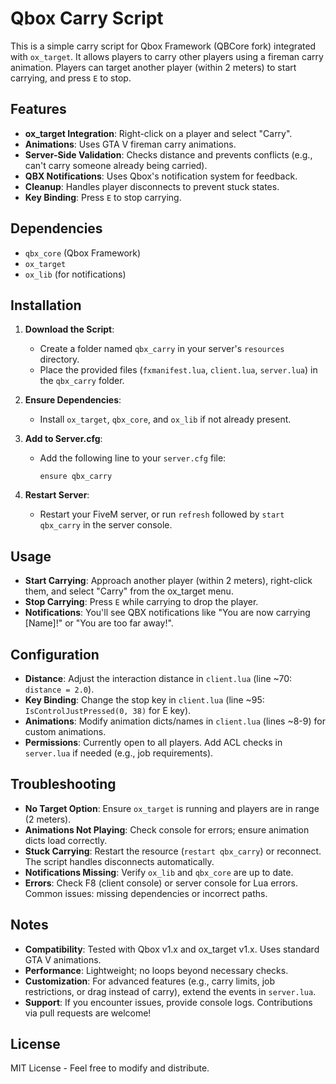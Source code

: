 # Qbox Carry Script

This is a simple carry script for Qbox Framework (QBCore fork) integrated with `ox_target`. It allows players to carry other players using a fireman carry animation. Players can target another player (within 2 meters) to start carrying, and press `E` to stop.

## Features
- **ox_target Integration**: Right-click on a player and select "Carry".
- **Animations**: Uses GTA V fireman carry animations.
- **Server-Side Validation**: Checks distance and prevents conflicts (e.g., can't carry someone already being carried).
- **QBX Notifications**: Uses Qbox's notification system for feedback.
- **Cleanup**: Handles player disconnects to prevent stuck states.
- **Key Binding**: Press `E` to stop carrying.

## Dependencies
- `qbx_core` (Qbox Framework)
- `ox_target`
- `ox_lib` (for notifications)

## Installation

1. **Download the Script**:
   - Create a folder named `qbx_carry` in your server's `resources` directory.
   - Place the provided files (`fxmanifest.lua`, `client.lua`, `server.lua`) in the `qbx_carry` folder.

2. **Ensure Dependencies**:
   - Install `ox_target`, `qbx_core`, and `ox_lib` if not already present.

3. **Add to Server.cfg**:
   - Add the following line to your `server.cfg` file:
     ```
     ensure qbx_carry
     ```

4. **Restart Server**:
   - Restart your FiveM server, or run `refresh` followed by `start qbx_carry` in the server console.

## Usage
- **Start Carrying**: Approach another player (within 2 meters), right-click them, and select "Carry" from the ox_target menu.
- **Stop Carrying**: Press `E` while carrying to drop the player.
- **Notifications**: You'll see QBX notifications like "You are now carrying [Name]!" or "You are too far away!".

## Configuration
- **Distance**: Adjust the interaction distance in `client.lua` (line ~70: `distance = 2.0`).
- **Key Binding**: Change the stop key in `client.lua` (line ~95: `IsControlJustPressed(0, 38)` for E key).
- **Animations**: Modify animation dicts/names in `client.lua` (lines ~8-9) for custom animations.
- **Permissions**: Currently open to all players. Add ACL checks in `server.lua` if needed (e.g., job requirements).

## Troubleshooting
- **No Target Option**: Ensure `ox_target` is running and players are in range (2 meters).
- **Animations Not Playing**: Check console for errors; ensure animation dicts load correctly.
- **Stuck Carrying**: Restart the resource (`restart qbx_carry`) or reconnect. The script handles disconnects automatically.
- **Notifications Missing**: Verify `ox_lib` and `qbx_core` are up to date.
- **Errors**: Check F8 (client console) or server console for Lua errors. Common issues: missing dependencies or incorrect paths.

## Notes
- **Compatibility**: Tested with Qbox v1.x and ox_target v1.x. Uses standard GTA V animations.
- **Performance**: Lightweight; no loops beyond necessary checks.
- **Customization**: For advanced features (e.g., carry limits, job restrictions, or drag instead of carry), extend the events in `server.lua`.
- **Support**: If you encounter issues, provide console logs. Contributions via pull requests are welcome!

## License
MIT License - Feel free to modify and distribute.